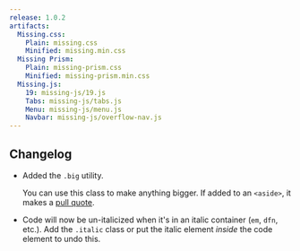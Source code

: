 ```yaml
---
release: 1.0.2
artifacts:
  Missing.css:
    Plain: missing.css
    Minified: missing.min.css
  Missing Prism:
    Plain: missing-prism.css
    Minified: missing-prism.min.css
  Missing.js:
    19: missing-js/19.js
    Tabs: missing-js/tabs.js
    Menu: missing-js/menu.js
    Navbar: missing-js/overflow-nav.js
---
```


## Changelog

 - Added the `.big` utility.

   You can use this class to make anything bigger. If added to an `<aside>`, it
   makes a [pull quote][].

 - Code will now be un-italicized when it's in an italic container (`em`,
   `dfn`, etc.). Add the `.italic` class or put the italic element _inside_ the
   code element to undo this.

[pull quote]: https://en.wikipedia.org/wiki/Pull_quote
